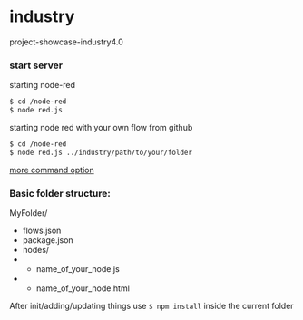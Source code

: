 # industry
project-showcase-industry4.0


### start server

starting node-red
```bash
$ cd /node-red
$ node red.js
```

starting node red with your own flow from github
```bash
$ cd /node-red
$ node red.js ../industry/path/to/your/folder
```
[more command option](https://nodered.org/docs/getting-started/local#command-line-usage)


### Basic folder structure: 
MyFolder/
* flows.json
* package.json
* nodes/
* * name_of_your_node.js
* * name_of_your_node.html

After init/adding/updating things use `$ npm install` inside the current folder
